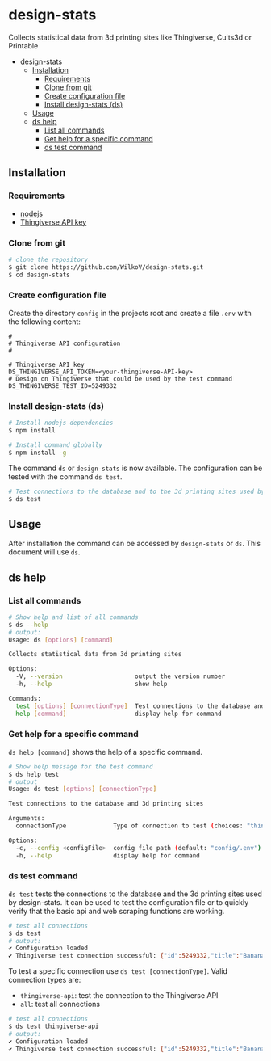 # design-stats

Collects statistical data from 3d printing sites like Thingiverse, Cults3d or Printable

- [design-stats](#design-stats)
  - [Installation](#installation)
    - [Requirements](#requirements)
    - [Clone from git](#clone-from-git)
    - [Create configuration file](#create-configuration-file)
    - [Install design-stats (ds)](#install-design-stats-ds)
  - [Usage](#usage)
  - [ds help](#ds-help)
    - [List all commands](#list-all-commands)
    - [Get help for a specific command](#get-help-for-a-specific-command)
    - [ds test command](#ds-test-command)

## Installation

### Requirements

- [nodejs](https://nodejs.org/en/)
- [Thingiverse API key](https://www.thingiverse.com/developers/apps)

### Clone from git

```bash
# clone the repository
$ git clone https://github.com/WilkoV/design-stats.git
$ cd design-stats
```

### Create configuration file

Create the directory `config` in the projects root and create a file `.env` with the following content:

```properties
#
# Thingiverse API configuration
#

# Thingiverse API key
DS_THINGIVERSE_API_TOKEN=<your-thingiverse-API-key>
# Design on Thingiverse that could be used by the test command
DS_THINGIVERSE_TEST_ID=5249332
```

### Install design-stats (ds)

```bash
# Install nodejs dependencies
$ npm install

# Install command globally 
$ npm install -g
```

The command `ds` or `design-stats` is now available. The configuration can be tested with the command `ds test`.

```bash
# Test connections to the database and to the 3d printing sites used by design-stats
$ ds test
```

## Usage

After installation the command can be accessed by `design-stats` or `ds`. This document will use `ds`.

## ds help

### List all commands

```bash
# Show help and list of all commands
$ ds --help
# output:
Usage: ds [options] [command]

Collects statistical data from 3d printing sites

Options:
  -V, --version                    output the version number
  -h, --help                       show help

Commands:
  test [options] [connectionType]  Test connections to the database and 3d printing sites
  help [command]                   display help for command

```

### Get help for a specific command

`ds help [command]` shows the help of a specific command.

```bash
# Show help message for the test command
$ ds help test
# output
Usage: ds test [options] [connectionType]

Test connections to the database and 3d printing sites

Arguments:
  connectionType             Type of connection to test (choices: "thingiverse-api", default: "all")

Options:
  -c, --config <configFile>  config file path (default: "config/.env")
  -h, --help                 display help for command
```

### ds test command

`ds test` tests the connections to the database and the 3d printing sites used by design-stats. It can be used to test the configuration file or to quickly verify that the basic api and web scraping functions are working.

```bash
# test all connections
$ ds test
# output:
✔ Configuration loaded
✔ Thingiverse test connection successful: {"id":5249332,"title":"Banana 01","downloads":123,"likes":13}
```

To test a specific connection use `ds test [connectionType]`. Valid connection types are:

- `thingiverse-api`: test the connection to the Thingiverse API
- `all`: test all connections

```bash
# test all connections
$ ds test thingiverse-api
# output:
✔ Configuration loaded
✔ Thingiverse test connection successful: {"id":5249332,"title":"Banana 01","downloads":123,"likes":13}
```
